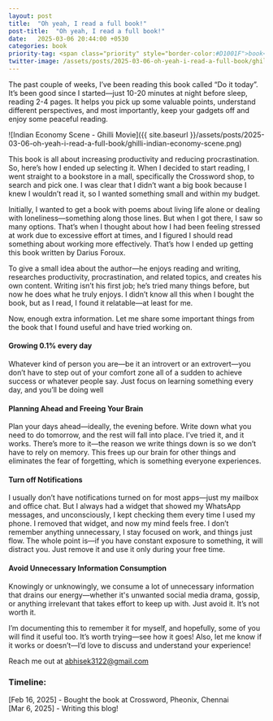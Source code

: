 ```yaml
---
layout: post
title:  "Oh yeah, I read a full book!"
post-title:  "Oh yeah, I read a full book!"
date:   2025-03-06 20:44:00 +0530
categories: book
priority-tag: <span class="priority" style="border-color:#D1001F">book</span>
twitter-image: /assets/posts/2025-03-06-oh-yeah-i-read-a-full-book/ghilli-indian-economy-scene.png
---
```


The past couple of weeks, I’ve been reading this book called “Do it today”. It’s been good since I started—just 10-20 minutes at night before sleep, reading 2-4 pages. It helps you pick up some valuable points, understand different perspectives, and most importantly, keep your gadgets off and enjoy some peaceful reading.

![Indian Economy Scene - Ghilli Movie]({{ site.baseurl }}/assets/posts/2025-03-06-oh-yeah-i-read-a-full-book/ghilli-indian-economy-scene.png)

This book is all about increasing productivity and reducing procrastination. So, here’s how I ended up selecting it. When I decided to start reading, I went straight to a bookstore in a mall, specifically the Crossword shop, to search and pick one. I was clear that I didn’t want a big book because I knew I wouldn’t read it, so I wanted something small and within my budget.

Initially, I wanted to get a book with poems about living life alone or dealing with loneliness—something along those lines. But when I got there, I saw so many options. That’s when I thought about how I had been feeling stressed at work due to excessive effort at times, and I figured I should read something about working more effectively. That’s how I ended up getting this book written by Darius Foroux.

To give a small idea about the author—he enjoys reading and writing, researches productivity, procrastination, and related topics, and creates his own content. Writing isn’t his first job; he’s tried many things before, but now he does what he truly enjoys. I didn’t know all this when I bought the book, but as I read, I found it relatable—at least for me.

Now, enough extra information. Let me share some important things from the book that I found useful and have tried working on.

#### Growing 0.1% every day

Whatever kind of person you are—be it an introvert or an extrovert—you don’t have to step out of your comfort zone all of a sudden to achieve success or whatever people say. Just focus on learning something every day, and you’ll be doing well 

#### Planning Ahead and Freeing Your Brain

Plan your days ahead—ideally, the evening before. Write down what you need to do tomorrow, and the rest will fall into place. I’ve tried it, and it works. There’s more to it—the reason we write things down is so we don’t have to rely on memory. This frees up our brain for other things and eliminates the fear of forgetting, which is something everyone experiences.

#### Turn off Notifications

I usually don’t have notifications turned on for most apps—just my mailbox and office chat. But I always had a widget that showed my WhatsApp messages, and unconsciously, I kept checking them every time I used my phone. I removed that widget, and now my mind feels free. I don’t remember anything unnecessary, I stay focused on work, and things just flow. The whole point is—if you have constant exposure to something, it will distract you. Just remove it and use it only during your free time.

#### Avoid Unnecessary Information Consumption

Knowingly or unknowingly, we consume a lot of unnecessary information that drains our energy—whether it's unwanted social media drama, gossip, or anything irrelevant that takes effort to keep up with. Just avoid it. It’s not worth it. 

I’m documenting this to remember it for myself, and hopefully, some of you will find it useful too. It’s worth trying—see how it goes! Also, let me know if it works or doesn’t—I’d love to discuss and understand your experience!

Reach me out at abhisek3122@gmail.com

### Timeline:
[Feb 16, 2025] - Bought the book at Crossword, Pheonix, Chennai <br>
[Mar 6, 2025] - Writing this blog!

